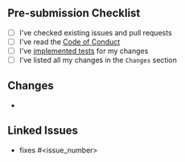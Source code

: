 
## Pre-submission Checklist

- [ ] I've checked existing issues and pull requests
- [ ] I've read the [Code of Conduct](https://github.com/FlakySL/translatable/blob/main/CODE_OF_CONDUCT.md)
- [ ] I've [implemented tests](https://github.com/FlakySL/translatable/blob/main/translatable/tests/README.md) for my changes
- [ ] I've listed all my changes in the `Changes` section

## Changes

-

## Linked Issues

- fixes #<issue_number>
